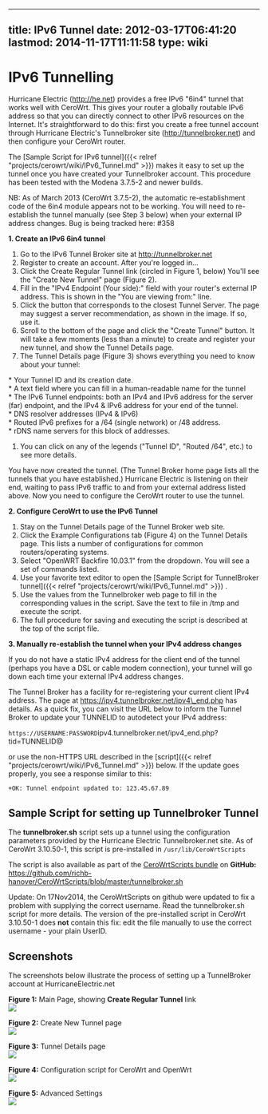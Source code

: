 
---
title: IPv6 Tunnel
date: 2012-03-17T06:41:20
lastmod: 2014-11-17T11:11:58
type: wiki
---
IPv6 Tunnelling
===============

Hurricane Electric (http://he.net) provides a free IPv6 "6in4" tunnel
that works well with CeroWrt. This gives your router a globally routable
IPv6 address so that you can directly connect to other IPv6 resources on
the Internet. It's straightforward to do this: first you create a free
tunnel account through Hurricane Electric's Tunnelbroker site
(http://tunnelbroker.net) and then configure your CeroWrt router.

The
[Sample Script for IPv6 tunnel]({{< relref "projects/cerowrt/wiki/IPv6_Tunnel.md" >}}) makes it easy to set up the tunnel once
you have created your Tunnelbroker account. This procedure has been
tested with the Modena 3.7.5-2 and newer builds.

NB: As of March 2013 (CeroWrt 3.7.5-2), the automatic re-establishment
code of the 6in4 module appears not to be working. You will need to
re-establish the tunnel manually (see Step 3 below) when your external
IP address changes. Bug is being tracked here: \#358

**1. Create an IPv6 6in4 tunnel**

1.  Go to the IPv6 Tunnel Broker site at http://tunnelbroker.net
2.  Register to create an account. After you're logged in...
3.  Click the Create Regular Tunnel link (circled in Figure 1, below)
    You'll see the "Create New Tunnel" page (Figure 2).
4.  Fill in the "IPv4 Endpoint (Your side):" field with your router's
    external IP address. This is shown in the "You are viewing
    from:" line.
5.  Click the button that corresponds to the closest Tunnel Server. The
    page may suggest a server recommendation, as shown in the image. If
    so, use it.
6.  Scroll to the bottom of the page and click the "Create
    Tunnel" button. It will take a few moments (less than a minute) to
    create and register your new tunnel, and show the Tunnel
    Details page.
7.  The Tunnel Details page (Figure 3) shows everything you need to know
    about your tunnel:

\* Your Tunnel ID and its creation date.\
\* A text field where you can fill in a human-readable name for the
tunnel\
\* The IPv6 Tunnel endpoints: both an IPv4 and IPv6 address for the
server (far) endpoint, and the IPv4 & IPv6 address for your end of the
tunnel.\
\* DNS resolver addresses (IPv4 & IPv6)\
\* Routed IPv6 prefixes for a /64 (single network) or /48 address.\
\* rDNS name servers for this block of addresses.

1.  You can click on any of the legends ("Tunnel ID", "Routed
    /64", etc.) to see more details.

You have now created the tunnel. (The Tunnel Broker home page lists all
the tunnels that you have established.) Hurricane Electric is listening
on their end, waiting to pass IPv6 traffic to and from your external
address listed above. Now you need to configure the CeroWrt router to
use the tunnel.

**2. Configure CeroWrt to use the IPv6 Tunnel**

1.  Stay on the Tunnel Details page of the Tunnel Broker web site.
2.  Click the Example Configurations tab (Figure 4) on the Tunnel
    Details page. This lists a number of configurations for common
    routers/operating systems.
3.  Select "OpenWRT Backfire 10.03.1" from the dropdown. You will see a
    set of commands listed.
4.  Use your favorite text editor to open the
    [Sample     Script for TunnelBroker tunnel]({{< relref "projects/cerowrt/wiki/IPv6_Tunnel.md" >}}) .
5.  Use the values from the Tunnelbroker web page to fill in the
    corresponding values in the script. Save the text to file in /tmp
    and execute the script.
6.  The full procedure for saving and executing the script is described
    at the top of the script file.

**3. Manually re-establish the tunnel when your IPv4 address changes**

If you do not have a static IPv4 address for the client end of the
tunnel (perhaps you have a DSL or cable modem connection), your tunnel
will go down each time your external IPv4 address changes.

The Tunnel Broker has a facility for re-registering your current client
IPv4 address. The page at https://ipv4.tunnelbroker.net/ipv4\_end.php
has details. As a quick fix, you can visit the URL below to inform the
Tunnel Broker to update your TUNNELID to autodetect your IPv4 address:

`https://USERNAME:PASSWORD`ipv4.tunnelbroker.net/ipv4\_end.php?tid=TUNNELID@

or use the non-HTTPS URL described in the
[script]({{< relref "projects/cerowrt/wiki/IPv6_Tunnel.md" >}})
below. If the update goes properly, you see a response similar to this:

`+OK: Tunnel endpoint updated to: 123.45.67.89`

Sample Script for setting up Tunnelbroker Tunnel
------------------------------------------------

The **tunnelbroker.sh** script sets up a tunnel using the configuration
parameters provided by the Hurricane Electric Tunnelbroker.net site. As
of CeroWrt 3.10.50-1, this script is pre-installed in
`/usr/lib/CeroWrtScripts`

The script is also available as part of the [CeroWrtScripts
bundle](http://www.bufferbloat.net/projects/cerowrt/wiki/CeroWrtScripts)
on **GitHub:**
https://github.com/richb-hanover/CeroWrtScripts/blob/master/tunnelbroker.sh

Update: On 17Nov2014, the CeroWrtScripts on github were updated to fix a
problem with supplying the correct username. Read the tunnelbroker.sh
script for more details. The version of the pre-installed script in
CeroWrt 3.10.50-1 does **not** contain this fix: edit the file manually
to use the correct username - your plain UserID.

Screenshots
-----------

The screenshots below illustrate the process of setting up a
TunnelBroker account at HurricaneElectric.net

**Figure 1:** Main Page, showing **Create Regular Tunnel** link\
![](tunnelbroker1.png)

**Figure 2:** Create New Tunnel page\
![](tunnelbroker2.png)

**Figure 3:** Tunnel Details page\
![](tunnelbroker3.png)

**Figure 4:** Configuration script for CeroWrt and OpenWrt\
![](tunnelbroker4.png)

**Figure 5:** Advanced Settings\
![](tunnelbroker5.png)

